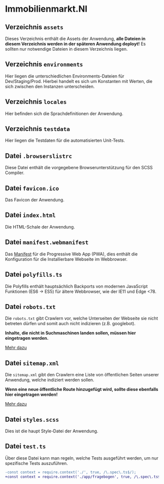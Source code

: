 # Immobilienmarkt.NI


## Verzeichnis `assets`

Dieses Verzeichnis enthält die Assets der Anwendung, **alle Dateien in diesem Verzeichnis werden in der späteren Anwendung deployt!** Es sollten nur notwendige Dateien in diesem Verzeichnis liegen.


## Verzeichnis `environments`

Hier liegen die unterschiedlichen Environments-Dateien für Dev/Staging/Prod. Hierbei handelt es sich um Konstanten mit Werten, die sich zwischen den Instanzen unterscheiden.


## Verzeichnis `locales`

Hier befinden sich die Sprachdefinitionen der Anwendung.


## Verzeichnis `testdata`

Hier liegen die Testdaten für die automatisierten Unit-Tests.


## Datei `.browserslistrc`

Diese Datei enthält die vorgegebene Browserunterstützung für den SCSS Compiler.


## Datei `favicon.ico`

Das Favicon der Anwendung.


## Datei `index.html`

Die HTML-Schale der Anwendung.


## Datei `manifest.webmanifest`

Das [Manifest](https://developer.mozilla.org/de/docs/Web/Manifest) für die Progressive Web App (PWA), dies enthält die Konfiguration für die Installierbare Webseite im Webbrowser.


## Datei `polyfills.ts`

Die Polyfills enthält hauptsächlich Backports von modernen JavaScript Funktionen (ES6 -> ES5) für ältere Webbrowser, wie der IE11 und Edge <78.


## Datei `robots.txt`

Die `robots.txt` gibt Crawlern vor, welche Unterseiten der Webseite sie nicht betreten dürfen und somit auch nicht indizieren (z.B. googlebot).

**Inhalte, die nicht in Suchmaschinen landen sollen, müssen hier eingetragen werden.**

[Mehr dazu](https://gitlab.com/lgln/power.ni/coding-guidelines/seo#robotstxt)


## Datei `sitemap.xml`

Die `sitemap.xml` gibt den Crawlern eine Liste von öffentlichen Seiten unserer Anwendung, welche indiziert werden sollen.

**Wenn eine neue öffentliche Route hinzugefügt wird, sollte diese ebenfalls hier eingetragen werden!**

[Mehr dazu](https://gitlab.com/lgln/power.ni/coding-guidelines/seo#sitemapxml)


## Datei `styles.scss`

Dies ist die haupt Style-Datei der Anwendung.

## Datei `test.ts`

Über diese Datei kann man regeln, welche Tests ausgeführt werden, um nur spezifische Tests auszuführen.

```diff
-const context = require.context('./', true, /\.spec\.ts$/);
+const context = require.context('./app/fragebogen', true, /\.spec\.ts$/);
```
